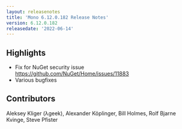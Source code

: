 ```yaml
---
layout: releasenotes
title: 'Mono 6.12.0.182 Release Notes'
version: 6.12.0.182
releasedate: '2022-06-14'
---
```


## Highlights

-   Fix for NuGet security issue <https://github.com/NuGet/Home/issues/11883>
-   Various bugfixes

## Contributors

Aleksey Kliger (λgeek), Alexander Köplinger, Bill Holmes, Rolf Bjarne Kvinge, Steve Pfister
